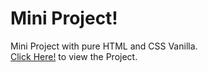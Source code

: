 # Mini Project!
Mini Project with pure HTML and CSS Vanilla.<br>
<a href="https://sachinanand99.github.io/projectphotography/">Click Here!</a> to view the Project.
